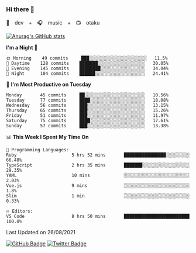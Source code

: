 ### Hi there 👋

🚀　dev　+　🎧　music　+　📺　otaku


[![Anurag's GitHub stats](https://github-readme-stats.vercel.app/api?username=koheitasaka&count_private=true&show_icons=true&theme=monokai)](https://github.com/koheitasaka/github-readme-stats)

<!--START_SECTION:waka-->
**I'm a Night 🦉** 

```text
🌞 Morning    49 commits     ███░░░░░░░░░░░░░░░░░░░░░░   11.5% 
🌆 Daytime    128 commits    ███████░░░░░░░░░░░░░░░░░░   30.05% 
🌃 Evening    145 commits    ████████░░░░░░░░░░░░░░░░░   34.04% 
🌙 Night      104 commits    ██████░░░░░░░░░░░░░░░░░░░   24.41%

```
📅 **I'm Most Productive on Tuesday** 

```text
Monday       45 commits     ██░░░░░░░░░░░░░░░░░░░░░░░   10.56% 
Tuesday      77 commits     ████░░░░░░░░░░░░░░░░░░░░░   18.08% 
Wednesday    56 commits     ███░░░░░░░░░░░░░░░░░░░░░░   13.15% 
Thursday     65 commits     ███░░░░░░░░░░░░░░░░░░░░░░   15.26% 
Friday       51 commits     ███░░░░░░░░░░░░░░░░░░░░░░   11.97% 
Saturday     75 commits     ████░░░░░░░░░░░░░░░░░░░░░   17.61% 
Sunday       57 commits     ███░░░░░░░░░░░░░░░░░░░░░░   13.38%

```


📊 **This Week I Spent My Time On** 

```text
💬 Programming Languages: 
Ruby                     5 hrs 52 mins       ████████████████░░░░░░░░░   66.48% 
TypeScript               2 hrs 35 mins       ███████░░░░░░░░░░░░░░░░░░   29.35% 
YAML                     10 mins             ░░░░░░░░░░░░░░░░░░░░░░░░░   2.03% 
Vue.js                   9 mins              ░░░░░░░░░░░░░░░░░░░░░░░░░   1.8% 
Slim                     1 min               ░░░░░░░░░░░░░░░░░░░░░░░░░   0.33%

🔥 Editors: 
VS Code                  8 hrs 50 mins       █████████████████████████   100.0%

```


 Last Updated on 26/08/2021
<!--END_SECTION:waka-->

[![GitHub Badge](https://img.shields.io/badge/GitHub-100000?style=for-the-badge&logo=github&logoColor=white)](https://github.com/koheitasaka)
[![Twitter Badge](https://img.shields.io/badge/Twitter-1DA1F2?style=for-the-badge&logo=twitter&logoColor=white)](https://twitter.com/sleep_asleep_)
